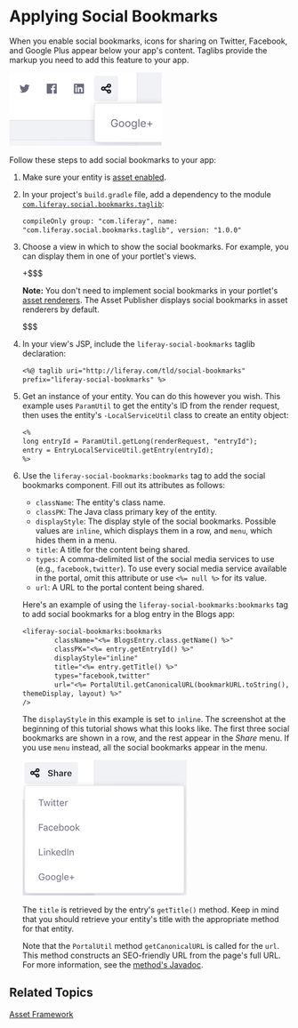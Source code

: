 # Applying Social Bookmarks [](id=applying-social-bookmarks)

When you enable social bookmarks, icons for sharing on Twitter, Facebook, and 
Google Plus appear below your app's content. Taglibs provide the markup you need 
to add this feature to your app. 

![Figure 1: Social bookmarks are enabled in the built-in Blogs portlet](../../../images/social-bookmarks-inline.png)

Follow these steps to add social bookmarks to your app:

1.  Make sure your entity is 
    [asset enabled](/develop/tutorials/-/knowledge_base/7-1/asset-framework). 

2.  In your project's `build.gradle` file, add a dependency to the module 
    [`com.liferay.social.bookmarks.taglib`](https://repository.liferay.com/nexus/content/repositories/liferay-public-releases/com/liferay/com.liferay.social.bookmarks.taglib/): 

        compileOnly group: "com.liferay", name: "com.liferay.social.bookmarks.taglib", version: "1.0.0"

3.  Choose a view in which to show the social bookmarks. For example, you can 
    display them in one of your portlet's views. 

    +$$$

    **Note:** You don't need to implement social bookmarks in your portlet's 
    [asset renderers](/develop/tutorials/-/knowledge_base/7-1/rendering-an-asset). 
    The Asset Publisher displays social bookmarks in asset renderers by default. 

    $$$

4.  In your view's JSP, include the `liferay-social-bookmarks` taglib 
    declaration:

        <%@ taglib uri="http://liferay.com/tld/social-bookmarks" prefix="liferay-social-bookmarks" %>

5.  Get an instance of your entity. You can do this however you wish. This 
    example uses `ParamUtil` to get the entity's ID from the render request, 
    then uses the entity's `-LocalServiceUtil` class to create an entity object: 

        <%
        long entryId = ParamUtil.getLong(renderRequest, "entryId");
        entry = EntryLocalServiceUtil.getEntry(entryId);
        %>

6.  Use the `liferay-social-bookmarks:bookmarks` tag to add the social bookmarks 
    component. Fill out its attributes as follows: 

    -   `className`: The entity's class name.
    -   `classPK`: The Java class primary key of the entity.
    -   `displayStyle`: The display style of the social bookmarks. Possible 
        values are `inline`, which displays them in a row, and `menu`, which 
        hides them in a menu. 
    -   `title`: A title for the content being shared.
    -   `types`: A comma-delimited list of the social media services to use 
        (e.g., `facebook,twitter`). To use every social media service available 
        in the portal, omit this attribute or use `<%= null %>` for its value. 
    -   `url`: A URL to the portal content being shared. 

    Here's an example of using the `liferay-social-bookmarks:bookmarks` tag to 
    add social bookmarks for a blog entry in the Blogs app: 

        <liferay-social-bookmarks:bookmarks
                className="<%= BlogsEntry.class.getName() %>"
                classPK="<%= entry.getEntryId() %>"
                displayStyle="inline"
                title="<%= entry.getTitle() %>"
                types="facebook,twitter"
                url="<%= PortalUtil.getCanonicalURL(bookmarkURL.toString(), themeDisplay, layout) %>"
        />

    The `displayStyle` in this example is set to `inline`. The screenshot at the 
    beginning of this tutorial shows what this looks like. The first three 
    social bookmarks are shown in a row, and the rest appear in the *Share* 
    menu. If you use `menu` instead, all the social bookmarks appear in the 
    menu. 

    ![Figure 2: With `displayStyle` set to `menu`, the social bookmarks all appear in the *Share* menu.](../../../images/social-bookmarks-menu.png)

    The `title` is retrieved by the entry's `getTitle()` method. Keep in mind 
    that you should retrieve your entity's title with the appropriate method for 
    that entity. 

    Note that the `PortalUtil` method `getCanonicalURL` is called for the `url`. 
    This method constructs an SEO-friendly URL from the page's full URL. For 
    more information, see the 
    [method's Javadoc](@platform-ref@/7.1-latest/javadocs/portal-kernel/com/liferay/portal/kernel/util/PortalUtil.html#getCanonicalURL-java.lang.String-com.liferay.portal.kernel.theme.ThemeDisplay-com.liferay.portal.kernel.model.Layout-). 

## Related Topics [](id=related-topics)

[Asset Framework](/develop/tutorials/-/knowledge_base/7-1/asset-framework)
